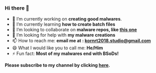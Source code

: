 ### Hi there 👋

<!--
**kornrt2018/kornrt2018** is a ✨ _special_ ✨ repository because its `README.md` (this file) appears on your GitHub profile.


Here are some ideas to get you started:
-->

- 🔭 I’m currently working on **creating good malwares**.
- 🌱 I’m currently learning **how to create batch files**
- 👯 I’m looking to collaborate on **malware repos, like [this one](https://www.github.com/endermanch/malwaredatabase)**
- 🤔 I’m looking for help with **my malware creations**
- 📫 How to reach me: **email me at : kornrt2018.studio@gmail.com**
- 😄 What I would like you to call me: **He/Him**
- ⚡ Fun fact: **Most of my malwares end with BSoDs!**

**Please subscribe to my channel by clicking [here](https://www.youtube.com/channel/UCwqLpOccBGW-s8DMXUR1vSg).**
